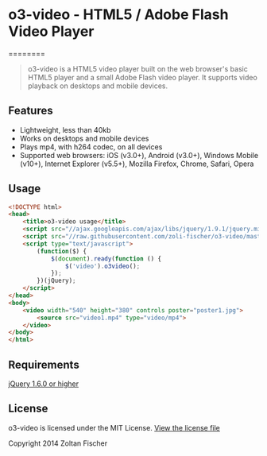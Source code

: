 # o3-video - HTML5 / Adobe Flash Video Player
========

> o3-video is a HTML5 video player built on the web browser's basic HTML5 player and a small Adobe Flash video player. It supports video playback on desktops and mobile devices.

## Features

* Lightweight, less than 40kb
* Works on desktops and mobile devices
* Plays mp4, with h264 codec, on all devices
* Supported web browsers: iOS (v3.0+), Android (v3.0+), Windows Mobile (v10+), Internet Explorer (v5.5+), Mozilla Firefox, Chrome, Safari, Opera 

## Usage

```html
<!DOCTYPE html>
<head>
	<title>o3-video usage</title>	
	<script src="//ajax.googleapis.com/ajax/libs/jquery/1.9.1/jquery.min.js"></script>
	<script src="//raw.githubusercontent.com/zoli-fischer/o3-video/master/o3-video.min.js"></script>
	<script type="text/javascript">
	    (function($) {
	        $(document).ready(function () {                             
	            $('video').o3video();        
	        });
	    })(jQuery);
	</script>
</head>
<body>
	<video width="540" height="380" controls poster="poster1.jpg">
		<source src="video1.mp4" type="video/mp4"> 
	</video>
</body>
</html>
```

## Requirements

[jQuery 1.6.0 or higher](http://jquery.com/download)

## License

o3-video is licensed under the MIT License. [View the license file](LICENSE)

Copyright 2014 Zoltan Fischer
